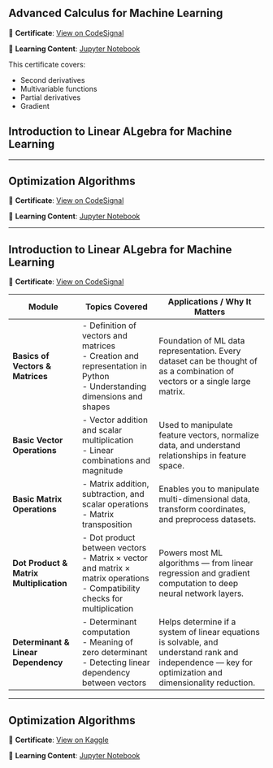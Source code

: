 ## Advanced Calculus for Machine Learning

📜 **Certificate**: [View on CodeSignal](https://codesignal.com/learn/certificates/cluw53t3c0000ny6ld05jtxll/courses/389)  

📂 **Learning Content**: [Jupyter Notebook](https://github.com/Faizan-Rashid/calculus-for-ML/blob/main/Calculus_for_ML_II.ipynb)  

This certificate covers:
- Second derivatives  
- Multivariable functions  
- Partial derivatives  
- Gradient  

## Introduction to Linear ALgebra for Machine Learning
-------------

## Optimization Algorithms

📜 **Certificate**: [View on CodeSignal](https://codesignal.com/learn/certificates/cluw53t3c0000ny6ld05jtxll/courses/390)  

📂 **Learning Content**: [Jupyter Notebook](https://github.com/Faizan-Rashid/Deep-Learning/blob/main/optimization_algorithms.ipynb)  

-------------


## Introduction to Linear ALgebra for Machine Learning

📜 **Certificate**: [View on CodeSignal](https://codesignal.com/learn/certificates/cluw53t3c0000ny6ld05jtxll/courses/387)  

| **Module** | **Topics Covered** | **Applications / Why It Matters** |
|-------------|--------------------|-----------------------------------|
| **Basics of Vectors & Matrices** | - Definition of vectors and matrices  <br> - Creation and representation in Python  <br> - Understanding dimensions and shapes | Foundation of ML data representation. Every dataset can be thought of as a combination of vectors or a single large matrix. |
| **Basic Vector Operations** | - Vector addition and scalar multiplication <br> - Linear combinations and magnitude | Used to manipulate feature vectors, normalize data, and understand relationships in feature space. |
| **Basic Matrix Operations** | - Matrix addition, subtraction, and scalar operations <br> - Matrix transposition | Enables you to manipulate multi-dimensional data, transform coordinates, and preprocess datasets. |
| **Dot Product & Matrix Multiplication** | - Dot product between vectors <br> - Matrix × vector and matrix × matrix operations <br> - Compatibility checks for multiplication | Powers most ML algorithms — from linear regression and gradient computation to deep neural network layers. |
| **Determinant & Linear Dependency** | - Determinant computation <br> - Meaning of zero determinant <br> - Detecting linear dependency between vectors | Helps determine if a system of linear equations is solvable, and understand rank and independence — key for optimization and dimensionality reduction. |

-------------


## Optimization Algorithms

📜 **Certificate**: [View on Kaggle](https://www.kaggle.com/learn/certification/phaixan/pandas)  

📂 **Learning Content**: [Jupyter Notebook](https://github.com/Faizan-Rashid/pandas-lab-notebooks/blob/main/pandas.ipynb)  

